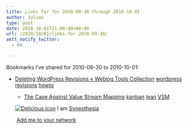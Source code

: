 ```yaml
---
title: Links for for 2010-09-30 through 2010-10-01
author: Julian
type: post
date: 2010-10-01T21:00:00+00:00
url: /2010/10/01/links-for-2010-09-30/
aktt_notify_twitter:
  - no

---
```

Bookmarks I&#8217;ve shared for 2010-09-30 to 2010-10-01:

  * [Deleting WordPress Revisions &laquo; Weblog Tools Collection][1] 
    [wordpress][2] [revisions][3] [howto][4] </li> 
    
      * [The Case Against Value Stream Mapping][5] 
        [kanban][6] [lean][7] [VSM][8] </li> </ul> 
        
        <p class="deliciouslink">
          <a href="http://del.icio.us/synesthesia" title="See all my bookmarks on del.icio.us"><img src="https://www.synesthesia.co.uk/images/deliciousicon.jpg" alt="Delicious icon" /></a>&nbsp;I am <a href="http://del.icio.us/synesthesia" title="See all my bookmarks on del.icio.us">Synesthesia</a>
        </p>
        
        <p class="deliciouslink">
          <a href="http://del.icio.us/network?add=synesthesia" title="Add me to your del.icio.us network"><img src="https://www.synesthesia.co.uk/images/add.gif" alt="" /></a>&nbsp;<a href="http://del.icio.us/network?add=synesthesia" title="Add me to your del.icio.us network">Add me to your network</a>
        </p>

 [1]: http://weblogtoolscollection.com/archives/2010/09/28/deleting-wordpress-revisions
 [2]: http://delicious.com/synesthesia/wordpress
 [3]: http://delicious.com/synesthesia/revisions
 [4]: http://delicious.com/synesthesia/howto
 [5]: http://leanandkanban.wordpress.com/2010/09/30/the-case-against-value-stream-mapping
 [6]: http://delicious.com/synesthesia/kanban
 [7]: http://delicious.com/synesthesia/lean
 [8]: http://delicious.com/synesthesia/VSM